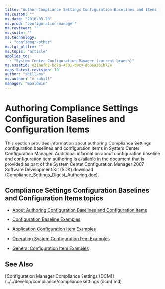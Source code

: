 ```yaml
---
title: "Author Compliance Settings Configuration Baselines and Items | Configuration Manager"
ms.custom: ""
ms.date: "2016-09-20"
ms.prod: "configuration-manager"
ms.reviewer: ""
ms.suite: ""
ms.technology:
  - "configmgr-other"
ms.tgt_pltfrm: ""
ms.topic: "article"
applies_to:
  - "System Center Configuration Manager (current branch)"
ms.assetid: e31aefd2-bd7a-4501-b9c9-db66a361b72e
caps.latest.revision: 10
author: "shill-ms"
ms.author: "v-suhill"
manager: "mbaldwin"
---
```

# Authoring Compliance Settings Configuration Baselines and Configuration Items
This section provides information about authoring Compliance Settings configuration baselines and configuration items in System Center Configuration Manager. Additional information about configuration baseline and configuration item authoring is available in the document that is provided as part of the System Center Configuration Manager 2007 Software Development Kit (SDK) download (Compliance_Settings_Digest_Authoring.doc).   

## Compliance Settings Configuration Baselines and Configuration Items topics  

-   [About Authoring Configuration Baselines and Configuration Items](../../develop/compliance/about-authoring-configuration-baselines-and-configuration-items.md)  

-   [Configuration Baseline Examples](../../develop/compliance/configuration-baseline-examples.md)  

-   [Application Configuration Item Examples](../../develop/compliance/application-configuration-item-examples.md)  

-   [Operating System Configuration Item Examples](../../develop/compliance/operating-system-configuration-item-examples.md)  

-   [General Configuration Item Examples](../../develop/compliance/general-configuration-item-examples.md)  

## See Also  
 [Configuration Manager Compliance Settings (DCM)](../../develop/compliance/compliance settings (dcm).md)
